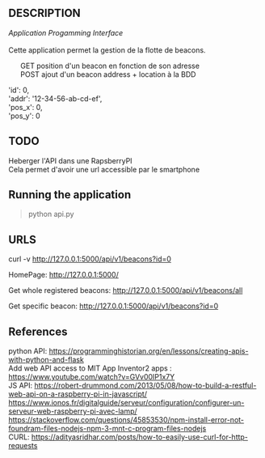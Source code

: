 ## DESCRIPTION
_Application Progamming Interface_</br></br>
Cette application permet la gestion de la flotte de beacons.</br>
<ul> GET position d'un beacon en fonction de son adresse</br>
POST ajout d'un beacon address + location à la BDD</br></ul>

  'id': 0,</br>
  'addr': '12-34-56-ab-cd-ef',</br>
  'pos_x': 0,</br>
  'pos_y': 0</br>

## TODO
Heberger l'API dans une RapsberryPI</br>
Cela permet d'avoir une url accessible par le smartphone


## Running the application
>python api.py

## URLS
curl -v http://127.0.0.1:5000/api/v1/beacons?id=0


HomePage: http://127.0.0.1:5000/

Get whole registered beacons: http://127.0.0.1:5000/api/v1/beacons/all

Get specific beacon: http://127.0.0.1:5000/api/v1/beacons?id=0

## References
python API: https://programminghistorian.org/en/lessons/creating-apis-with-python-and-flask</br>
Add web API access to MIT App Inventor2 apps : https://www.youtube.com/watch?v=GVv00IP1x7Y</br>
JS API: https://robert-drummond.com/2013/05/08/how-to-build-a-restful-web-api-on-a-raspberry-pi-in-javascript/</br>
https://www.ionos.fr/digitalguide/serveur/configuration/configurer-un-serveur-web-raspberry-pi-avec-lamp/</br>
https://stackoverflow.com/questions/45853530/npm-install-error-not-foundram-files-nodejs-npm-3-mnt-c-program-files-nodejs</br>
CURL: https://adityasridhar.com/posts/how-to-easily-use-curl-for-http-requests
